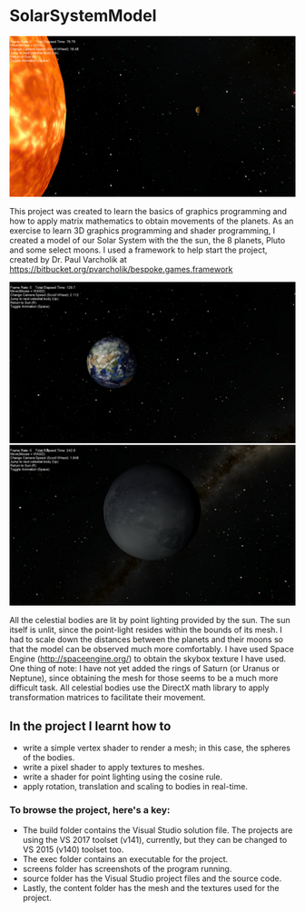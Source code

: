 # SolarSystemModel
![alt tag](screens/ViewByTheSun.png)

This project was created to learn the basics of graphics programming and how to apply matrix mathematics to obtain movements of the planets.
As an exercise to learn 3D graphics programming and shader programming, I created a model of our Solar System with the the sun, the 8 planets, Pluto and some select moons. I used a framework to help start the project, created by Dr. Paul Varcholik at https://bitbucket.org/pvarcholik/bespoke.games.framework

![alt tag](screens/Earth.png) ![alt tag](screens/Pluto.png)

All the celestial bodies are lit by point lighting provided by the sun. The sun itself is unlit, since the point-light resides within the bounds of its mesh. I had to scale down the distances between the planets and their moons so that the model can be observed much more comfortably. I have used Space Engine (http://spaceengine.org/) to obtain the skybox texture I have used. One thing of note: I have not yet added the rings of Saturn (or Uranus or Neptune), since obtaining the mesh for those seems to be a much more difficult task.
All celestial bodies use the DirectX math library to apply transformation matrices to facilitate their movement.

## In the project I learnt how to
- write a simple vertex shader to render a mesh; in this case, the spheres of the bodies.
- write a pixel shader to apply textures to meshes.
- write a shader for point lighting using the cosine rule.
- apply rotation, translation and scaling to bodies in real-time.

### To browse the project, here's a key:
- The build folder contains the Visual Studio solution file. The projects are using the VS 2017 toolset (v141), currently, but they can be changed to VS 2015 (v140) toolset too.
- The exec folder contains an executable for the project.
- screens folder has screenshots of the program running.
- source folder has the Visual Studio project files and the source code.
- Lastly, the content folder has the mesh and the textures used for the project.
